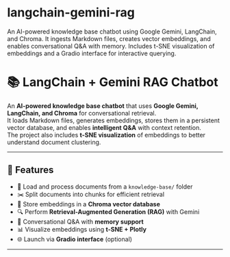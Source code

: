# langchain-gemini-rag
An AI-powered knowledge base chatbot using Google Gemini, LangChain, and Chroma. It ingests Markdown files, creates vector embeddings, and enables conversational Q&amp;A with memory. Includes t-SNE visualization of embeddings and a Gradio interface for interactive querying.
# 📚 LangChain + Gemini RAG Chatbot

An **AI-powered knowledge base chatbot** that uses **Google Gemini, LangChain, and Chroma** for conversational retrieval.  
It loads Markdown files, generates embeddings, stores them in a persistent vector database, and enables **intelligent Q&A** with context retention.  
The project also includes **t-SNE visualization** of embeddings to better understand document clustering.

---

## 🚀 Features
- 📄 Load and process documents from a `knowledge-base/` folder  
- ✂️ Split documents into chunks for efficient retrieval  
- 🧠 Store embeddings in a **Chroma vector database**  
- 🔍 Perform **Retrieval-Augmented Generation (RAG)** with Gemini  
- 💬 Conversational Q&A with **memory support**  
- 📊 Visualize embeddings using **t-SNE + Plotly**  
- 🌐 Launch via **Gradio interface** (optional)  

---
